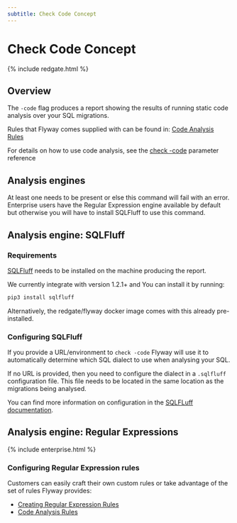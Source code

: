 ```yaml
---
subtitle: Check Code Concept
---
```

# Check Code Concept
{% include redgate.html %}

## Overview

The `-code` flag produces a report showing the results of running static code analysis over your SQL migrations.

Rules that Flyway comes supplied with can be found in: [Code Analysis Rules](<Usage/Code Analysis Rules>)

For details on how to use code analysis, see the [check -code](<Configuration/Parameters/Flyway/Check/Check Code>) parameter reference

## Analysis engines
At least one needs to be present or else this command will fail with an error.
Enterprise users have the Regular Expression engine available by default but otherwise you will have to install SQLFluff to use this command.

## Analysis engine: SQLFluff

### Requirements 

[SQLFluff](https://www.sqlfluff.com/) needs to be installed on the machine producing the report. 

We currently integrate with version 1.2.1+ and You can install it by running:

```powershell
pip3 install sqlfluff
```

Alternatively, the redgate/flyway docker image comes with this already pre-installed.

### Configuring SQLFluff

If you provide a URL/environment to `check -code` Flyway will use it to automatically determine which SQL dialect to use when analysing your SQL.

If no URL is provided, then you need to configure the dialect in a `.sqlfluff` configuration file.
This file needs to be located in the same location as the migrations being analysed.

You can find more information on configuration in the [SQLFLuff documentation](https://docs.sqlfluff.com/en/stable/configuration.html).

## Analysis engine: Regular Expressions
{% include enterprise.html %}

### Configuring Regular Expression rules

Customers can easily craft their own custom rules or take advantage of the set of rules Flyway provides:
- [Creating Regular Expression Rules](<Configuration/Creating Regular Expression Rules>)
- [Code Analysis Rules](<Usage/Code Analysis Rules>)







